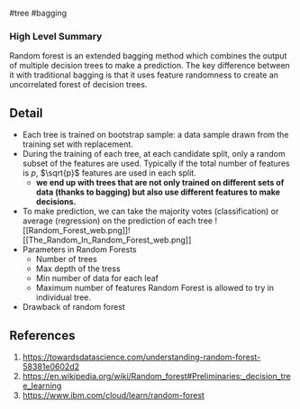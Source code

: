 #tree #bagging 
### High Level Summary
Random forest is an extended bagging method which combines the output of multiple decision trees to make a prediction. The key difference between it with traditional bagging is that it uses feature randomness to create an uncorrelated forest of decision trees.

## Detail
- Each tree is trained on bootstrap sample: a data sample drawn from the training set with replacement.
- During the training of each tree, at each candidate split, only a random subset of the features are used. Typically if the total number of features is $p$, $\sqrt{p}$ features are used in each split.
	- **we end up with trees that are not only trained on different sets of data (thanks to bagging) but also use different features to make decisions.**
- To make prediction, we can take the majority votes (classification) or average (regression) on the prediction of each tree
![[Random_Forest_web.png]]![[The_Random_In_Random_Forest_web.png]]
- Parameters in Random Forests
	- Number of trees
	- Max depth of the tress
	- Min number of data for each leaf
	- Maximum number of features Random Forest is allowed to try in individual tree.
- Drawback of random forest
## References
1. https://towardsdatascience.com/understanding-random-forest-58381e0602d2
2. https://en.wikipedia.org/wiki/Random_forest#Preliminaries:_decision_tree_learning
3. https://www.ibm.com/cloud/learn/random-forest